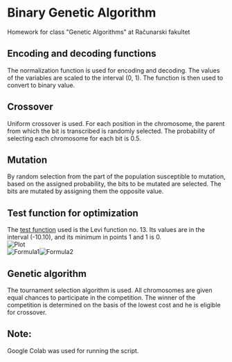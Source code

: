 # Binary Genetic Algorithm
Homework for class "Genetic Algorithms" at Računarski fakultet



## Encoding and decoding functions
The normalization function is used for encoding and decoding. The values of the variables are scaled to the interval (0, 1). The function is then used to convert to binary value.

## Crossover
Uniform crossover is used. For each position in the chromosome, the parent from which the bit is transcribed is randomly selected. The probability of selecting each chromosome for each bit is 0.5.

## Mutation
By random selection from the part of the population susceptible to mutation, based on the assigned probability, the bits to be mutated are selected. The bits are mutated by assigning them the opposite value.

## Test function for optimization
The [test function](https://en.wikipedia.org/wiki/Test_functions_for_optimization) used is the Levi function no. 13. Its values are in the interval (-10.10), and its minimum in points 1 and 1 is 0.\
![Plot](https://upload.wikimedia.org/wikipedia/commons/thumb/9/9d/Levi_function_13.pdf/page1-800px-Levi_function_13.pdf.jpg)\
![Formula1](https://wikimedia.org/api/rest_v1/media/math/render/svg/34c3c75a8c0b0a1bcb07f31501f208d56aa20587)![Formula2](https://wikimedia.org/api/rest_v1/media/math/render/svg/ea61c2670922e5564125165b769f9a6abcca209e)

## Genetic algorithm
The tournament selection algorithm is used. All chromosomes are given equal chances to participate in the competition. The winner of the competition is determined on the basis of the lowest cost and he is eligible for crossover.

## Note:
Google Colab was used for running the script.
